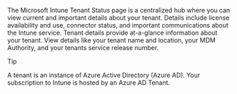 The Microsoft Intune Tenant Status page is a centralized hub where you can view current and important details about your tenant. Details include license availability and use, connector status, and important communications about the Intune service. Tenant details provide at-a-glance information about your tenant. View details like your tenant name and location, your MDM Authority, and your tenants service release number. 

> [!TIP]
> A tenant is an instance of Azure Active Directory (Azure AD). Your subscription to Intune is hosted by an Azure AD Tenant. 
